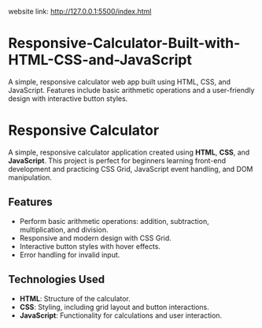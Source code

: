 website link: http://127.0.0.1:5500/index.html
# Responsive-Calculator-Built-with-HTML-CSS-and-JavaScript
A simple, responsive calculator web app built using HTML, CSS, and JavaScript. Features include basic arithmetic operations and a user-friendly design with interactive button styles.
# Responsive Calculator

A simple, responsive calculator application created using **HTML**, **CSS**, and **JavaScript**. This project is perfect for beginners learning front-end development and practicing CSS Grid, JavaScript event handling, and DOM manipulation.

## Features

- Perform basic arithmetic operations: addition, subtraction, multiplication, and division.
- Responsive and modern design with CSS Grid.
- Interactive button styles with hover effects.
- Error handling for invalid input.

## Technologies Used

- **HTML**: Structure of the calculator.
- **CSS**: Styling, including grid layout and button interactions.
- **JavaScript**: Functionality for calculations and user interaction.


